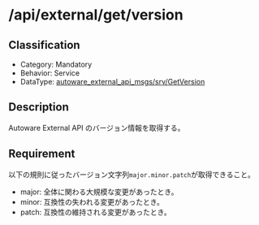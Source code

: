 # /api/external/get/version

## Classification

- Category: Mandatory
- Behavior: Service
- DataType: [autoware_external_api_msgs/srv/GetVersion](https://github.com/tier4/autoware_api_msgs/blob/main/autoware_external_api_msgs/srv/GetVersion.srv)

## Description

Autoware External API のバージョン情報を取得する。

## Requirement

以下の規則に従ったバージョン文字列`major.minor.patch`が取得できること。

- major: 全体に関わる大規模な変更があったとき。
- minor: 互換性の失われる変更があったとき。
- patch: 互換性の維持される変更があったとき。
